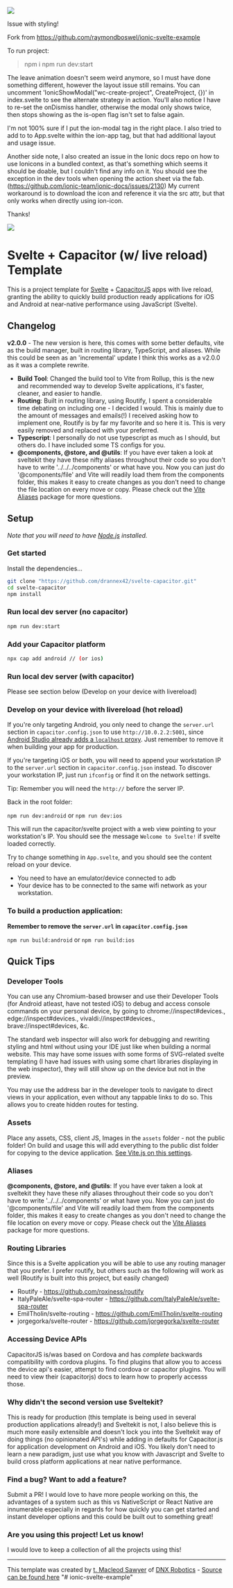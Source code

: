 
![](/localhost_9999_.png)

Issue with styling!

Fork from https://github.com/raymondboswel/ionic-svelte-example

To run project:
> npm i
> npm run dev:start

The leave animation doesn't seem weird anymore, so I must have done something different, however the layout issue 
still remains. You can uncomment 'IonicShowModal("wc-create-project", CreateProject, {})' in index.svelte to see 
the alternate strategy in action. You'll also notice I have to re-set the onDismiss handler, otherwise the modal
only shows twice, then stops showing as the is-open flag isn't set to false again. 

I'm not 100% sure if I put the ion-modal tag in the right place. I also tried to add to to App.svelte within the ion-app tag,
but that had additional layout and usage issue. 

Another side note, I also created an issue in the Ionic docs repo on how to use Ionicons in a bundled context, as that's 
something which seems it should be doable, but I couldn't find any info on it. You should see the exception in the dev tools
when opening the action sheet via the fab. (https://github.com/ionic-team/ionic-docs/issues/2130) My current workaround is
to download the icon and reference it via the src attr, but that only works when directly using ion-icon. 

Thanks!


![](/assets/svelte_cap.png)
# Svelte + Capacitor (w/ live reload) Template

This is a project template for [Svelte](https://svelte.dev) + [CapacitorJS](https://capacitorjs.com) apps with live reload, granting the ability to quickly build production ready applications for iOS and Android at near-native performance using JavaScript (Svelte). 
## Changelog

**v2.0.0** - The new version is here, this comes with some better defaults, vite as the build manager, built in routing library, TypeScript, and aliases. While this could be seen as an 'incremental' update I think this works as a v2.0.0 as it was a complete rewrite.
  - **Build Tool**: Changed the build tool to Vite from Rollup, this is the new and recommended way to develop Svelte applications, it's faster, cleaner, and easier to handle. 
  - **Routing**: Built in routing library, using Routify, I spent a considerable time debating on including one - I decided I would. This is mainly due to the amount of messages and emails(!) I received asking how to implement one, Routify is by far my favorite and so here it is. This is very easily removed and replaced with your preferred. 
  - **Typescript**: I personally do not use typescript as much as I should, but others do. I have included some TS configs for you. 
  - **@components, @store, and @utils**: If you have ever taken a look at sveltekit they have these nifty aliases throughout their code so you don't have to write '../../../components' or what have you. Now you can just do '@components/file' and Vite will readily load them from the components folder, this makes it easy to create changes as you don't need to change the file location on every move or copy. Please check out the [Vite Aliases](https://github.com/Subwaytime/vite-aliases) package for more questions.

## Setup

*Note that you will need to have [Node.js](https://nodejs.org) installed.*

### Get started

Install the dependencies...

```bash
git clone "https://github.com/drannex42/svelte-capacitor.git"
cd svelte-capacitor
npm install
```

### Run local dev server (no capacitor)

```bash
npm run dev:start
```

### Add your Capacitor platform

```bash
npx cap add android // (or ios)
```

### Run local dev server (with capacitor)

Please see section below (Develop on your device with livereload)


### Develop on your device with livereload (hot reload)

If you're only targeting Android, you only need to change the `server.url` section in `capacitor.config.json` to use `http://10.0.2.2:5001`, since [Android Studio already adds a `localhost` proxy](https://stackoverflow.com/questions/9808560/why-do-we-use-10-0-2-2-to-connect-to-local-web-server-instead-of-using-computer). Just remember to remove it when building your app for production.

If you're targeting iOS or both, you will need to append your workstation IP to the `server.url` section in `capacitor.config.json` instead. To discover your workstation IP, just run `ifconfig` or find it on the network settings.

Tip: Remember you will need the `http://` before the server IP.

Back in the root folder:

`npm run dev:android` or `npm run dev:ios`

This will run the capacitor/svelte project with a web view pointing to your workstation's IP. You should see the message `Welcome to Svelte!` if svelte loaded correctly.

Try to change something in `App.svelte`, and you should see the content reload on your device.

* You need to have an emulator/device connected to adb
* Your device has to be connected to the same wifi network as your workstation.

### To build a production application:

**Remember to remove the `server.url` in `capacitor.config.json`**

`npm run build:android` or `npm run build:ios`

## Quick Tips

### Developer Tools

You can use any Chromium-based browser and use their Developer Tools (for Android atleast, have not tested iOS) to debug and access console commands on your personal device, by going to chrome://inspect#devices., edge://inspect#devices., vivaldi://inspect#devices., brave://inspect#devices, &c.

The standard web inspector will also work for debugging and rewriting styling and html without using your IDE just like when building a normal website. This may have some issues with some forms of SVG-related svelte templating (I have had issues with using some chart libraries displaying in the web inspector), they will still show up on the device but not in the preview.

You may use the address bar in the developer tools to navigate to direct views in your application, even without any tappable links to do so. This allows you to create hidden routes for testing.

### Assets 

Place any assets, CSS, client JS, Images in the `assets` folder - not the public folder! On build and usage this will add everything to the public dist folder for copying to the device application. [See Vite.js on this settings](https://vitejs.dev/guide/assets.html#the-public-directory).

### Aliases

**@components, @store, and @utils**: If you have ever taken a look at sveltekit they have these nify aliases throughout their code so you don't have to write '../../../components' or what have you. Now you can just do '@components/file' and Vite will readily load them from the components folder, this makes it easy to create changes as you don't need to change the file location on every move or copy. Please check out the [Vite Aliases](https://github.com/Subwaytime/vite-aliases) package for more questions.
### Routing Libraries
Since this is a Svelte application you will be able to use any routing manager that you prefer. I prefer routify, but others such as the following will work as well (Routify is built into this project, but easily changed)
 - Routify - https://github.com/roxiness/routify
 - ItalyPaleAle/svelte-spa-router - https://github.com/ItalyPaleAle/svelte-spa-router
 - EmilTholin/svelte-routing - https://github.com/EmilTholin/svelte-routing
 - jorgegorka/svelte-router - https://github.com/jorgegorka/svelte-router

 ### Accessing Device APIs
 CapacitorJS is/was based on Cordova and has *complete* backwards compatibility with cordova plugins. To find plugins that allow you to access the device api's easier, attempt to find cordova or capacitor plugins. You will need to view their (capacitorjs) docs to learn how to properly accesss those.

 ### Why didn't the second version use Sveltekit? 

 This is ready for production (this template is being used in several production applications already!) and Sveltekit is not, I also believe this is much more easily extensible and doesn't lock you into the Sveltekit way of doing things (no opinionated API's) while adding in defaults for Capacitor.js for application development on Android and iOS. You likely don't need to learn a new paradigm, just use what you know with Javascript and Svelte to build cross platform applications at near native performance.

### Find a bug? Want to add a feature?

Submit a PR! I would love to have more people working on this, the advantages of a system such as this vs NativeScript or React Native are innumerable especially in regards for how quickly you can get started and instant developer options and this could be built out to something great!

### Are you using this project! Let us know!

I would love to keep a collection of all the projects using this!

-----

This template was created by [t. Macleod Sawyer](https://macleodsawyer.com/) of [DNX Robotics](https://dnxrobotics.com) - [Source can be found here](https://github.com/drannex42/svelte-capacitor)
"# ionic-svelte-example" 

